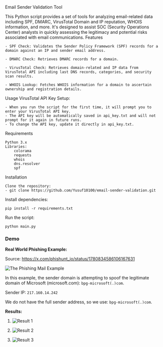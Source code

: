 Email Sender Validation Tool

This Python script provides a set of tools for analyzing email-related data including SPF, DMARC, VirusTotal Domain and IP reputation, WHOIS information, and more. It's designed to assist SOC (Security Operations Center) analysts in quickly assessing the legitimacy and potential risks associated with email communications.
Features

    - SPF Check: Validates the Sender Policy Framework (SPF) records for a domain against an IP and sender email address.

    - DMARC Check: Retrieves DMARC records for a domain.

    - VirusTotal Check: Retrieves domain-related and IP data from VirusTotal API including last DNS records, categories, and security scan results.

    - WHOIS Lookup: Fetches WHOIS information for a domain to ascertain ownership and registration details.

Usage
VirusTotal API Key Setup:

    - When you run the script for the first time, it will prompt you to enter your VirusTotal API key.
    - The API key will be automatically saved in api_key.txt and will not prompt for it again in future runs.
    - To change the API key, update it directly in api_key.txt.

Requirements

    Python 3.x
    Libraries:
        colorama
        requests
        whois
        dns.resolver
        spf
        
Installation

    Clone the repository: 
    - git clone https://github.com/Yusuf10100/email-sender-validation.git


Install dependencies:

    pip install -r requirements.txt

Run the script:

    python main.py

### Demo

**Real World Phishing Example:**

Source: https://x.com/phishunt_io/status/1780834586106167631

![The Phishing Mail Example](https://github.com/Yusuf10100/email-sender-validation/raw/main/demo_images/phishing%20example.png)

In this example, the sender domain is attempting to spoof the legitimate domain of Microsoft (microsoft.com): `bpg-microsoft(.)com`.

Sender IP: `217.160.14.242`

We do not have the full sender address, so we use: `bpg-microsoft(.)com`.

**Results:**

1. ![Result 1](https://github.com/Yusuf10100/email-sender-validation/raw/main/demo_images/1.png)

2. ![Result 2](https://github.com/Yusuf10100/email-sender-validation/raw/main/demo_images/2.png)

3. ![Result 3](https://github.com/Yusuf10100/email-sender-validation/raw/main/demo_images/3.png)

